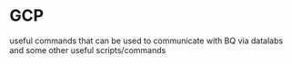 # GCP

useful commands that can be used to communicate with BQ via datalabs and some other useful scripts/commands
